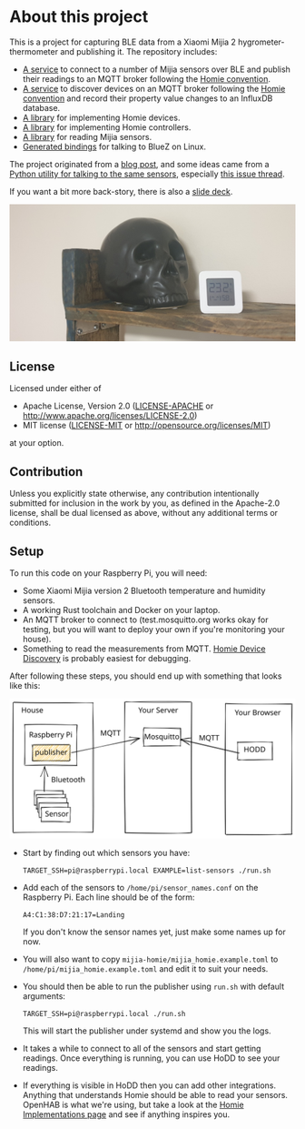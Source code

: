 # About this project

This is a project for capturing BLE data from a Xiaomi Mijia 2
hygrometer-thermometer and publishing it. The repository includes:

- [A service](./mijia-homie) to connect to a number of Mijia sensors over BLE and publish their readings to an MQTT broker following the [Homie convention](https://homieiot.github.io/).
- [A service](./homie-influx) to discover devices on an MQTT broker following the [Homie convention](https://homieiot.github.io/) and record their property value changes to an InfluxDB database.
- [A library](./homie-device) for implementing Homie devices.
- [A library](./homie-controller) for implementing Homie controllers.
- [A library](./mijia) for reading Mijia sensors.
- [Generated bindings](./bluez-generated) for talking to BlueZ on Linux.

The project originated from a
[blog post](https://dev.to/lcsfelix/using-rust-blurz-to-capture-bluetooth-messages-9f-temp-slug-3838740?preview=259783675da772c58dae7c7ec5e06fd3e9746205826a13f6c39fcdefba2e37713113f2b21f1aeade314f556d37c2bc59e2c0b128499dd616d3622327),
and some ideas came from a
[Python utility for talking to the same sensors](https://github.com/JsBergbau/MiTemperature2),
especially [this issue thread](https://github.com/JsBergbau/MiTemperature2/issues/1).

If you want a bit more back-story, there is also a [slide deck](https://alsuren.github.io/mijia-homie/docs/presentation/).

![Serving Suggestion](./docs/presentation/title.jpg)

## License

Licensed under either of

- Apache License, Version 2.0
  ([LICENSE-APACHE](LICENSE-APACHE) or http://www.apache.org/licenses/LICENSE-2.0)
- MIT license
  ([LICENSE-MIT](LICENSE-MIT) or http://opensource.org/licenses/MIT)

at your option.

## Contribution

Unless you explicitly state otherwise, any contribution intentionally submitted
for inclusion in the work by you, as defined in the Apache-2.0 license, shall be
dual licensed as above, without any additional terms or conditions.

## Setup

To run this code on your Raspberry Pi, you will need:

- Some Xiaomi Mijia version 2 Bluetooth temperature and humidity sensors.
- A working Rust toolchain and Docker on your laptop.
- An MQTT broker to connect to (test.mosquitto.org works okay for testing, but you will want to deploy your own if you're monitoring your house).
- Something to read the measurements from MQTT. [Homie Device Discovery](https://rroemhild.github.io/hodd/) is probably easiest for debugging.

After following these steps, you should end up with something that looks like this:

![System overview](./docs/setup-system-overview.svg)

- Start by finding out which sensors you have:

      TARGET_SSH=pi@raspberrypi.local EXAMPLE=list-sensors ./run.sh

- Add each of the sensors to `/home/pi/sensor_names.conf` on the Raspberry Pi. Each line should be of the form:

      A4:C1:38:D7:21:17=Landing

  If you don't know the sensor names yet, just make some names up for now.

- You will also want to copy `mijia-homie/mijia_homie.example.toml` to `/home/pi/mijia_homie.example.toml` and edit it to suit your needs.

- You should then be able to run the publisher using `run.sh` with default arguments:

      TARGET_SSH=pi@raspberrypi.local ./run.sh

  This will start the publisher under systemd and show you the logs.

- It takes a while to connect to all of the sensors and start getting readings. Once everything is running, you can use HoDD to see your readings.

- If everything is visible in HoDD then you can add other integrations. Anything that understands Homie should be able to read your sensors. OpenHAB is what we're using, but take a look at the [Homie Implementations page](https://homieiot.github.io/implementations/) and see if anything inspires you.
